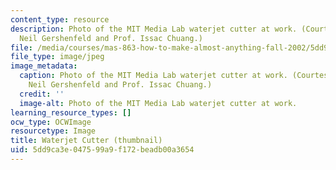 ```yaml
---
content_type: resource
description: Photo of the MIT Media Lab waterjet cutter at work. (Courtesy of Prof.
  Neil Gershenfeld and Prof. Issac Chuang.)
file: /media/courses/mas-863-how-to-make-almost-anything-fall-2002/5dd9ca3e047599a9f172beadb00a3654_mas-863f02-th.jpg
file_type: image/jpeg
image_metadata:
  caption: Photo of the MIT Media Lab waterjet cutter at work. (Courtesy of Prof.
    Neil Gershenfeld and Prof. Issac Chuang.)
  credit: ''
  image-alt: Photo of the MIT Media Lab waterjet cutter at work.
learning_resource_types: []
ocw_type: OCWImage
resourcetype: Image
title: Waterjet Cutter (thumbnail)
uid: 5dd9ca3e-0475-99a9-f172-beadb00a3654
---
```

